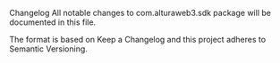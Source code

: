 Changelog
All notable changes to com.alturaweb3.sdk package will be documented in this file.

The format is based on Keep a Changelog and this project adheres to Semantic Versioning.

